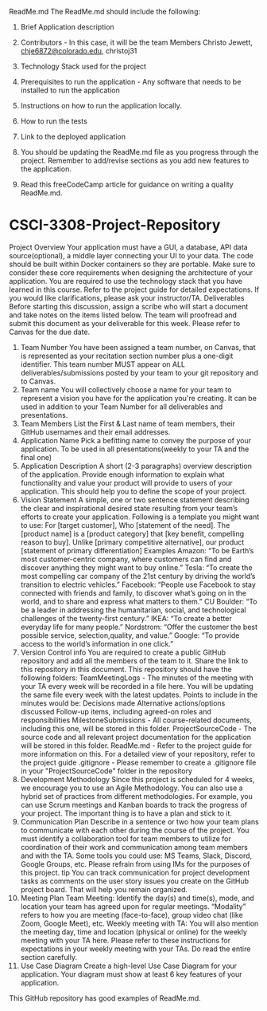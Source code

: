 ReadMe.md
The ReadMe.md should include the following:
1. Brief Application description

2. Contributors - In this case, it will be the team Members
Christo Jewett, chje6872@colorado.edu, christoj31


3. Technology Stack used for the project

4. Prerequisites to run the application - Any software that needs to be installed to run the application

5. Instructions on how to run the application locally.

6. How to run the tests

7. Link to the deployed application

8. You should be updating the ReadMe.md file as you progress through the project. Remember to add/revise sections as you add new features to the application.

9. Read this freeCodeCamp article for guidance on writing a quality ReadMe.md.


# CSCI-3308-Project-Repository
Project Overview
Your application must have a GUI, a database, API data source(optional), a middle layer connecting your UI to your data. The code should be built within Docker containers so they are portable. Make sure to consider these core requirements when designing the architecture of your application. You are required to use the technology stack that you have learned in this course. Refer to the project guide for detailed expectations. If you would like clarifications, please ask your instructor/TA.
Deliverables
Before starting this discussion, assign a scribe who will start a document and take notes on the items listed below. The team will proofread and submit this document as your deliverable for this week. Please refer to Canvas for the due date.
1. Team Number
You have been assigned a team number, on Canvas, that is represented as your recitation section number plus a one-digit identifier. This team number MUST appear on ALL deliverables/submissions posted by your team to your git repository and to Canvas.
2. Team name
You will collectively choose a name for your team to represent a vision you have for the application you're creating. It can be used in addition to your Team Number for all deliverables and presentations.
3. Team Members
List the First & Last name of team members, their GitHub usernames and their email addresses.
4. Application Name
Pick a befitting name to convey the purpose of your application. To be used in all presentations(weekly to your TA and the final one)
5. Application Description
A short (2-3 paragraphs) overview description of the application. Provide enough information to explain what functionality and value your product will provide to users of your application. This should help you to define the scope of your project.
6. Vision Statement
A simple, one or two sentence statement describing the clear and inspirational desired state resulting from your team’s efforts to create your application. Following is a template you might want to use:
For [target customer], Who [statement of the need]. The [product name] is a [product category] that [key benefit, compelling reason to buy]. Unlike [primary competitive alternative], our product [statement of primary differentiation]
Examples
Amazon: “To be Earth’s most customer-centric company, where customers can find and discover anything they might want to buy online.”
Tesla: “To create the most compelling car company of the 21st century by driving the world’s transition to electric vehicles.”
Facebook: “People use Facebook to stay connected with friends and family, to discover what’s going on in the world, and to share and express what matters to them.”
CU Boulder: “To be a leader in addressing the humanitarian, social, and technological challenges of the twenty-first century.”
IKEA: “To create a better everyday life for many people.”
Nordstrom: “Offer the customer the best possible service, selection,quality, and value.”
Google: “To provide access to the world’s information in one click.”
7. Version Control
info
You are required to create a public GitHub repository and add all the members of the team to it. Share the link to this repository in this document.
This repository should have the following folders:
TeamMeetingLogs - The minutes of the meeting with your TA every week will be recorded in a file here. You will be updating the same file every week with the latest updates. Points to include in the minutes would be:
Decisions made
Alternative actions/options discussed
Follow-up items, including agreed-on roles and responsibilities
MilestoneSubmissions - All course-related documents, including this one, will be stored in this folder.
ProjectSourceCode - The source code and all relevant project documentation for the application will be stored in this folder.
ReadMe.md - Refer to the project guide for more information on this.
For a detailed view of your repository, refer to the project guide
.gitignore - Please remember to create a .gitignore file in your "ProjectSourceCode" folder in the repository
8. Development Methodology
Since this project is scheduled for 4 weeks, we encourage you to use an Agile Methodology. You can also use a hybrid set of practices from different methodologies. For example, you can use Scrum meetings and Kanban boards to track the progress of your project. The important thing is to have a plan and stick to it.
9. Communication Plan
Describe in a sentence or two how your team plans to communicate with each other during the course of the project. You must identify a collaboration tool for team members to utilize for coordination of their work and communication among team members and with the TA. Some tools you could use: MS Teams, Slack, Discord, Google Groups, etc. Please refrain from using IMs for the purposes of this project.
tip
You can track communication for project development tasks as comments on the user story issues you create on the GitHub project board. That will help you remain organized.
10. Meeting Plan
Team Meeting: Identify the day(s) and time(s), mode, and location your team has agreed upon for regular meetings. “Modality” refers to how you are meeting (face-to-face), group video chat (like Zoom, Google Meet), etc.
Weekly meeting with TA: You will also mention the meeting day, time and location (physical or online) for the weekly meeting with your TA here.
Please refer to these instructions for expectations in your weekly meeting with your TAs. Do read the entire section carefully.
11. Use Case Diagram
Create a high-level Use Case Diagram for your application. Your diagram must show at least 6 key features of your application.

This GitHub repository has good examples of ReadMe.md.